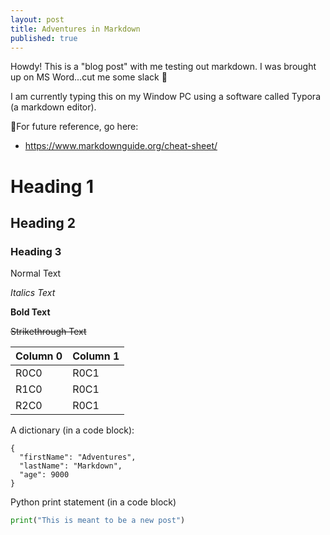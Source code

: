 ```yaml
---
layout: post
title: Adventures in Markdown
published: true
---
```



Howdy! This is a "blog post" with me testing out markdown. I was brought up on MS Word...cut me some slack 🤣

I am currently typing this on my Window PC using a software called Typora (a markdown editor).

🔗For future reference, go here:

- https://www.markdownguide.org/cheat-sheet/

# Heading 1 

## Heading 2

### Heading 3

Normal Text

*Italics Text*

**Bold Text**

~~Strikethrough Text~~



| Column 0 | Column 1 |
| --- | ----------- |
| R0C0 | R0C1 |
| R1C0 | R0C1 |
| R2C0 | R0C1 |

A dictionary (in a code block):


```
{
  "firstName": "Adventures",
  "lastName": "Markdown",
  "age": 9000
}
```

Python print statement (in a code block)

```python
print("This is meant to be a new post")
```


